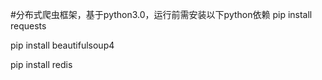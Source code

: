 #分布式爬虫框架，基于python3.0，运行前需安装以下python依赖
pip install requests

pip install beautifulsoup4

pip install redis